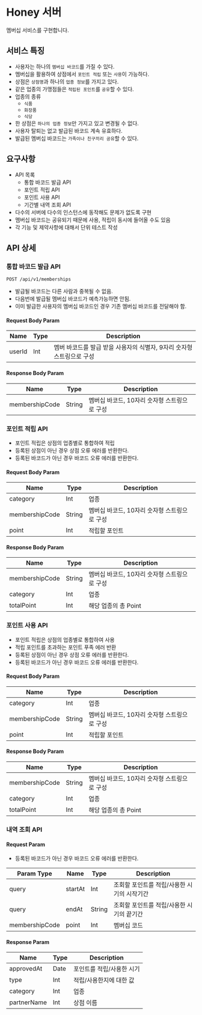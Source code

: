 # Honey 서버

멤버십 서비스를 구현합니다.

## 서비스 특징

- 사용자는 하나의 `멤버십 바코드`를 가질 수 있다.
- 멤버십을 활용하여 상점에서 `포인트 적립` 또는 `사용`이 가능하다.
- 상점은 `상점명`과 하나의 `업종 정보`를 가지고 있다.
- 같은 업종의 가맹점들은 `적립된 포인트`를 `공유`할 수 있다.
- 업종의 종류
    - `식품`
    - `화장품`
    - `식당`
- 한 상점은 `하나의 업종 정보`만 가지고 있고 변경될 수 없다.
- 사용자 탈퇴는 없고 발급된 바코드 계속 유효하다.
- 발급된 멤버십 바코드는 `가족이나 친구끼리 공유`할 수 있다.

## 요구사항

- API 목록
    - 통합 바코드 발급 API
    - 포인트 적립 API
    - 포인트 사용 API
    - 기간별 내역 조회 API
- 다수의 서버에 다수의 인스턴스에 동작해도 문제가 없도록 구현
- 멤버십 바코드는 공유되기 때문에 사용, 적립이 동시에 들어올 수도 있음
- 각 기능 및 제약사항에 대해서 단위 테스트 작성

## API 상세

### 통합 바코드 발급 API

```
POST /api/v1/memberships
```

- 발급될 바코드는 다른 사람과 중복될 수 없음.
- 다음번에 발급될 멤버십 바코드가 예측가능하면 안됨.
- 이미 발급한 사용자의 멤버십 바코드인 경우 기존 멤버십 바코드를 전달해야 함.

#### Request Body Param

| Name   | Type | Description                               | 
|--------|------|-------------------------------------------|
| userId | Int  | 멤버 바코드를 발급 받을 사용자의 식별자, 9자리 숫자형 스트링으로 구성 |

#### Response Body Param

| Name           | Type   | Description                 | 
|----------------|--------|-----------------------------|
| membershipCode | String | 멤버십 바코드, 10자리 숫자형 스트링으로 구성  |

### 포인트 적립 API

- 포인트 적립은 상점의 업종별로 통합하여 적립
- 등록된 상점이 아닌 경우 상점 오류 에러를 반환한다.
- 등록된 바코드가 아닌 경우 바코드 오류 에러를 반환한다.

#### Request Body Param

| Name           | Type   | Description                | 
|----------------|--------|----------------------------|
| category         | Int    | 업종                      |
| membershipCode | String | 멤버십 바코드, 10자리 숫자형 스트링으로 구성 |
| point          | Int    | 적립할 포인트                    |

#### Response Body Param

| Name             | Type | Description                |
|------------------|------|----------------------------|
| membershipCode   | String | 멤버십 바코드, 10자리 숫자형 스트링으로 구성 |
| category | Int    | 업종                         |
| totalPoint       | Int    | 해당 업종의 총 Point             |

### 포인트 사용 API

- 포인트 적립은 상점의 업종별로 통합하여 사용
- 적립 포인트를 초과하는 포인트 푸족 에러 반환
- 등록된 상점이 아닌 경우 상점 오류 에러를 반환한다.
- 등록된 바코드가 아닌 경우 바코드 오류 에러를 반환한다.

#### Request Body Param

| Name           | Type   | Description                | 
|----------------|--------|----------------------------|
| category         | Int    | 업종                      |
| membershipCode | String | 멤버십 바코드, 10자리 숫자형 스트링으로 구성 |
| point          | Int    | 적립할 포인트                    |

#### Response Body Param

| Name             | Type | Description                |
|------------------|------|----------------------------|
| membershipCode   | String | 멤버십 바코드, 10자리 숫자형 스트링으로 구성 |
| category | Int    | 업종                         |
| totalPoint       | Int    | 해당 업종의 총 Point             |

### 내역 조회 API

#### Request Param

- 등록된 바코드가 아닌 경우 바코드 오류 에러를 반환한다.

| Param Type     | Name    | Type   | Description              | 
|----------------|---------|--------|--------------------------|
| query          | startAt | Int    | 조회할 포인트를 적립/사용한 시기의 시작기간 |
| query          | endAt   | String | 조회할 포인트를 적립/사용한 시기의 끝기간  |
| membershipCode | point   | Int    | 멤버십 코드               |

#### Response Param

| Name        | Type | Description    |
|-------------|------|----------------|
| approvedAt  | Date | 포인트를 적립/사용한 시기 |
| type        | Int  | 적립/사용한지에 대한 값  |
| category    | Int  | 업종             |
| partnerName | Int  | 상점 이름          |
